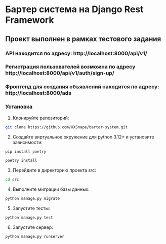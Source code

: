 # Бартер система на Django Rest Framework

## Проект выполнен в рамках тестового задания 

### API находится по адресу: http://localhost:8000/api/v1/
### Регистрация пользователей возможна по адресу http://localhost:8000/api/v1/auth/sign-up/

### Фронтенд для создания объявлений находится по адресу: http://localhost:8000/ads

### Установка
1) Клонируйте репозиторий:
```sh
git clone https://github.com/XXSnape/barter-system.git
```

2) Создайте виртуальное окружение для python 3.12+ и установите зависимости:
```sh
pip install poetry
```
```sh
poetry install
```

3) Перейдите в директорию проекта src:
```sh
cd src
```

4) Выполните миграции базы данных:
```sh
python manage.py migrate
```

5) Запустите тесты:
```sh
python manage.py test
```

6) Запустите сервер:
```sh
python manage.py runserver
```